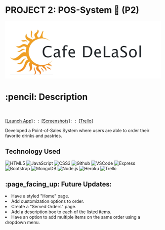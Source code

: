 # PROJECT 2: POS-System :receipt: (P2)

![Logo](public/images/Logo.png)

<h1 align ="center">
<h1>:pencil: Description</h1>
<br>
<br>
<a href="https://pos-system-web-gh.herokuapp.com/">[Launch App]<a> :&nbsp :&nbsp
<a href="https://imgur.com/a/ENqjtnL">[Screenshots]</a>  :&nbsp :&nbsp
<a href="https://trello.com/b/l4iqfeFl/project-2">[Trello]</a>
<p>Developed a Point-of-Sales System where users are able to order their favorite drinks and pastries.</p>



<h2>Technology Used</h2>

![HTML5](https://img.shields.io/badge/-HTML5-333?style=flat&logo=html5)
![JavaScript](https://img.shields.io/badge/-JavaScript-333?style=flat&logo=javascript) 
![CSS3](https://img.shields.io/badge/-CSS-333?style=flat&logo=css3)
![Github](https://img.shields.io/badge/-GitHub-333?style=flat&logo=github)
![VSCode](https://img.shields.io/badge/-VS_Code-333?style=flat&logo=visualstudio)
![Express](https://img.shields.io/badge/-Express-333?style=flat&logo=express)
![Bootstrap](https://img.shields.io/badge/-Bootstrap-333?style=flat&logo=bootstrap)
![MongoDB](https://img.shields.io/badge/-MongoDB-333?style=flat&logo=mongoDB)
![Node.js](https://img.shields.io/badge/-Node.js-333?style=flat&logo=node.js)
![Heroku](https://img.shields.io/badge/-Heroku-333?style=flat&logo=heroku)
![Trello](https://img.shields.io/badge/-Trello-333?style=flat&logo=trello)

<h2>:page_facing_up: Future Updates:</h2>
<li>Have a styled "Home" page.</li>
<li>Add customization options to order.</li>
<li>Create a "Served Orders" page.</li>
<li>Add a description box to each of the listed items.</li>
<li>Have an option to add multiple items on the same order using a dropdown menu.</li>
